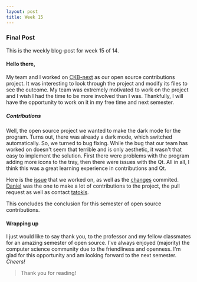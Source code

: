 ```yaml
---
layout: post
title: Week 15
---
```


### Final Post

This is the weekly blog-post for week 15 of 14.

#### Hello there,

My team and I worked on [CKB-next](https://github.com/ckb-next/ckb-next) as our open source contributions project. It was interesting to look through the project and modify its files to see the outcome. My team was extremely motivated to work on the project and I wish I had the time to be more involved than I was. Thankfully, I will have the opportunity to work on it in my free time and next semester.

##### Contributions

Well, the open source project we wanted to make the dark mode for the program. Turns out, there was already a dark mode, which switched automatically. So, we turned to bug fixing. While the bug that our team has worked on doesn't seem that terrible and is only aesthetic, it wasn't that easy to implement the solution. First there were problems with the program adding more icons to the tray, then there were issues with the Qt. All in all, I think this was a great learning experience in contributions and Qt.

Here is the [issue](https://github.com/ckb-next/ckb-next/issues/58) that we worked on, as well as the [changes](https://github.com/DanieSegarra36/ckb-next/commit/a2b568dabe1a56e244c00c61b598b7b19c6fecf9) commited. [Daniel](https://github.com/hunter-college-cs-ossd/DanieSegarra36-weekly/) was the one to make a lot of contributions to the project, the pull request as well as contact [tatokis](https://github.com/tatokis).

This concludes the conclusion for this semester of open source contributions.

#### Wrapping up

I just would like to say thank you, to the professor and my fellow classmates for an amazing semester of open source. I've always enjoyed (majority) the computer science community due to the friendliness and openness. I'm glad for this opportunity and am looking forward to the next semester.
*Cheers!*

> Thank you for reading!
